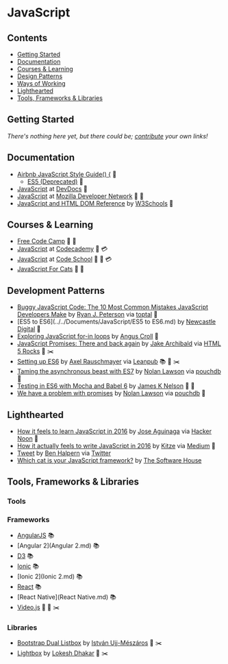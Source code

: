 # JavaScript

## Contents

- [Getting Started](#getting-started)
- [Documentation](#documentation)
- [Courses & Learning](#courses-and-learning)
- [Design Patterns](#design-patterns)
- [Ways of Working](#ways-of-working)
- [Lighthearted](#lighthearted)
- [Tools, Frameworks & Libraries](#tools-frameworks--libraries)

## Getting Started

*There's nothing here yet, but there could be; [contribute](../../CONTRIBUTING.md) your own links!*

## Documentation

- [Airbnb JavaScript Style Guide() {](https://github.com/airbnb/javascript) :green_book:
  - [ES5 (Deprecated)](https://github.com/airbnb/javascript/tree/es5-deprecated/es5) :green_book:
- [JavaScript](http://devdocs.io/javascript/) at [DevDocs](http://devdocs.io/) :green_book:
- [JavaScript](https://developer.mozilla.org/en-US/docs/Web/JavaScript) at [Mozilla Developer Network](https://developer.mozilla.org/en-US/) :green_book: :memo:
- [JavaScript and HTML DOM Reference](http://www.w3schools.com/jsref/) by [W3Schools](http://www.w3schools.com/) :green_book:

## Courses & Learning

- [Free Code Camp](https://www.freecodecamp.com/) :movie_camera: :memo:
- [JavaScript](https://www.codecademy.com/learn/javascript) at [Codecademy](https://www.codecademy.com/) :memo: :credit_card:
- [JavaScript](https://www.codeschool.com/paths/javascript) at [Code School](https://www.codeschool.com/paths/javascript) :movie_camera: :memo: :credit_card:
- [JavaScript For Cats](http://jsforcats.com/) :green_book: :memo:

## Development Patterns

- [Buggy JavaScript Code: The 10 Most Common Mistakes JavaScript Developers Make](https://www.toptal.com/javascript/10-most-common-javascript-mistakes) by [Ryan J. Peterson](https://github.com/rpeterson) via [toptal](https://www.toptal.com/developers) :green_book:
- [ES5 to ES6](../../Documents/JavaScript/ES5 to ES6.md) by [Newcastle Digital](https://github.com/newcastle-digital) :green_book:
- [Exploring JavaScript for-in loops](https://javascriptweblog.wordpress.com/2011/01/04/exploring-javascript-for-in-loops/) by [Angus Croll](http://anguscroll.com/) :green_book:
- [JavaScript Promises: There and back again](http://www.html5rocks.com/en/tutorials/es6/promises/) by [Jake Archibald](https://twitter.com/jaffathecake) via [HTML 5 Rocks](http://www.html5rocks.com/) :green_book: :scissors:
- [Setting up ES6](https://leanpub.com/setting-up-es6/read) by [Axel Rauschmayer](http://rauschma.de/) via [Leanpub](https://leanpub.com/) :books: :green_book: :scissors:
- [Taming the asynchronous beast with ES7](https://pouchdb.com/2015/03/05/taming-the-async-beast-with-es7.html) by [Nolan Lawson](https://twitter.com/nolanlawson) via [pouchdb](https://pouchdb.com/) :green_book:
- [Testing in ES6 with Mocha and Babel 6](http://jamesknelson.com/testing-in-es6-with-mocha-and-babel-6/) by [James K Nelson](https://twitter.com/james_k_nelson) :green_book: :memo:
- [We have a problem with promises](https://pouchdb.com/2015/05/18/we-have-a-problem-with-promises.html) by [Nolan Lawson](https://twitter.com/nolanlawson) via [pouchdb](https://pouchdb.com/) :green_book:

## Lighthearted

- [How it feels to learn JavaScript in 2016](https://hackernoon.com/how-it-feels-to-learn-javascript-in-2016-d3a717dd577f) by [Jose Aguinaga](https://twitter.com/jjperezaguinaga) via [Hacker Noon](https://hackernoon.com/) :green_book:
- [How it actually feels to write JavaScript in 2016](https://medium.com/@kitze/how-it-actually-feels-to-write-javascript-in-2016-46b5dda17bb5) by [Kitze](http://kitze.io/) via [Medium](https://medium.com/) :green_book:
- [Tweet](https://twitter.com/bendhalpern/status/578925947245633536) by [Ben Halpern](https://twitter.com/bendhalpern) via [Twitter](https://twitter.com/)
- [Which cat is your JavaScript framework?](http://whichcatisyourjavascriptframework.com/) by [The Software House](http://tsh.io/)

## Tools, Frameworks & Libraries

### Tools

### Frameworks

- [AngularJS](AngularJS.md) :books:
- [Angular 2](Angular 2.md) :books:
- [D3](D3.md) :books:
- [Ionic](Ionic.md) :books:
- [Ionic 2](Ionic 2.md) :books:
- [React](React.md) :books:
- [React Native](React Native.md) :books:
- [Video.js](http://videojs.com/) :green_book: :movie_camera: :scissors:

### Libraries

- [Bootstrap Dual Listbox](http://www.virtuosoft.eu/code/bootstrap-duallistbox/) by [István Ujj-Mészáros](https://github.com/istvan-ujjmeszaros) :green_book: :scissors:
- [Lightbox](http://lokeshdhakar.com/projects/lightbox2/) by [Lokesh Dhakar](http://lokeshdhakar.com/) :green_book: :scissors:
